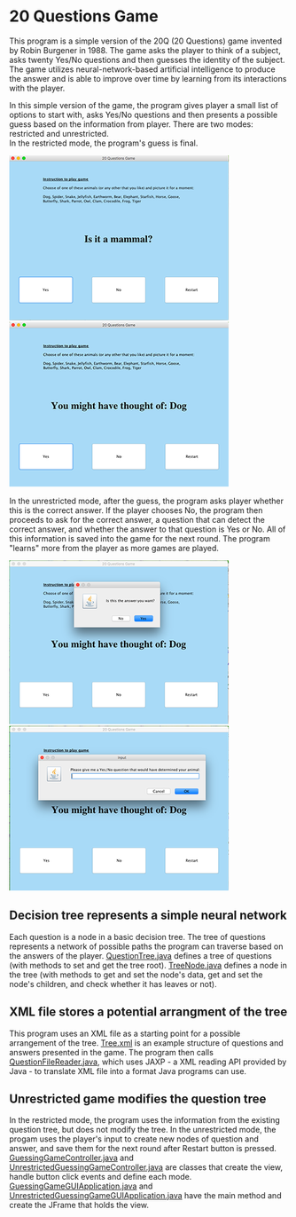 # 20 Questions Game

This program is a simple version of the 20Q (20 Questions) game invented by Robin Burgener in 1988. The game asks the player to think of a subject, asks twenty Yes/No questions and then guesses the identity of the subject. The game utilizes neural-network-based artificial intelligence to produce the answer and is able to improve over time by learning from its interactions with the player. 

In this simple version of the game, the program gives player a small list of options to start with, asks Yes/No questions and then presents a possible guess based on the information from player. There are two modes: restricted and unrestricted. 
<br>In the restricted mode, the program's guess is final.</br>

![](misc/question.png) ![](misc/answer.png)

In the unrestricted mode, after the guess, the program asks player whether this is the correct answer. If the player chooses No, the program then proceeds to ask for the correct answer, a question that can detect the correct answer, and whether the answer to that question is Yes or No. All of this information is saved into the game for the next round. The program "learns" more from the player as more games are played. 

![](misc/input1.png) ![](misc/input2.png)

## Decision tree represents a simple neural network 
Each question is a node in a basic decision tree. The tree of questions represents a network of possible paths the program can traverse based on the answers of the player. [QuestionTree.java](https://github.com/vantrinh7/20Questions/blob/master/src/stackutils/QuestionTree.java) defines a tree of questions (with methods to set and get the tree root). [TreeNode.java](https://github.com/vantrinh7/20Questions/blob/master/src/stackutils/TreeNode.java) defines a node in the tree (with methods to get and set the node's data, get and set the node's children, and check whether it has leaves or not). 

## XML file stores a potential arrangment of the tree
This program uses an XML file as a starting point for a possible arrangement of the tree. [Tree.xml](https://github.com/vantrinh7/20Questions/blob/master/tree.xml) is an example structure of questions and answers presented in the game. The program then calls [QuestionFileReader.java](https://github.com/vantrinh7/20Questions/blob/master/src/stackutils/QuestionFileReader.java), which uses JAXP - a XML reading API provided by Java - to translate XML file into a format Java programs can use.

## Unrestricted game modifies the question tree
In the restricted mode, the program uses the information from the existing question tree, but does not modify the tree. In the unrestricted mode, the progam uses the player's input to create new nodes of question and answer, and save them for the next round after Restart button is pressed. [GuessingGameController.java](https://github.com/vantrinh7/20Questions/blob/master/src/stackutils/GuessingGameController.java) and [UnrestrictedGuessingGameController.java](https://github.com/vantrinh7/20Questions/blob/master/src/stackutils/UnrestrictedGuessingGameController.java) are classes that create the view, handle button click events and define each mode. [GuessingGameGUIApplication.java](https://github.com/vantrinh7/20Questions/blob/master/src/stackutils/GuessingGameGUIApplication.java) and [UnrestrictedGuessingGameGUIApplication.java](https://github.com/vantrinh7/20Questions/blob/master/src/stackutils/UnrestrictedGuessingGameGUIApplication.java) have the main method and create the JFrame that holds the view. 
